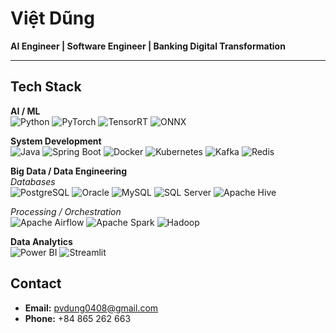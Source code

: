 # Việt Dũng

**AI Engineer | Software Engineer | Banking Digital Transformation**

---

## Tech Stack


**AI / ML**  
![Python](https://img.shields.io/badge/-Python-blue?logo=python) ![PyTorch](https://img.shields.io/badge/-PyTorch-orange?logo=pytorch) ![TensorRT](https://img.shields.io/badge/-TensorRT-green?logo=nvidia) ![ONNX](https://img.shields.io/badge/-ONNX-blue?logo=onnx)


**System Development**  
![Java](https://img.shields.io/badge/-Java-red?logo=openjdk) ![Spring Boot](https://img.shields.io/badge/-Spring%20Boot-brightgreen?logo=springboot) ![Docker](https://img.shields.io/badge/-Docker-blue?logo=docker) ![Kubernetes](https://img.shields.io/badge/-Kubernetes-blue?logo=kubernetes) ![Kafka](https://img.shields.io/badge/-Apache%20Kafka-black?logo=apachekafka) ![Redis](https://img.shields.io/badge/-Redis-red?logo=redis)  


**Big Data / Data Engineering**  
*Databases*  
![PostgreSQL](https://img.shields.io/badge/-PostgreSQL-blue?logo=postgresql) ![Oracle](https://img.shields.io/badge/-Oracle-red?logo=oracle) ![MySQL](https://img.shields.io/badge/-MySQL-blue?logo=mysql) ![SQL Server](https://img.shields.io/badge/-SQL%20Server-lightgrey?logo=microsoftsqlserver) ![Apache Hive](https://img.shields.io/badge/-Hive-yellow?logo=apachehive) 

*Processing / Orchestration*  
![Apache Airflow](https://img.shields.io/badge/-Airflow-lightgrey?logo=apacheairflow) ![Apache Spark](https://img.shields.io/badge/-Spark-orange?logo=apachespark) ![Hadoop](https://img.shields.io/badge/-Hadoop-yellow?logo=apachehadoop)

 
**Data Analytics**  
![Power BI](https://img.shields.io/badge/-Power%20BI-yellow?logo=powerbi) ![Streamlit](https://img.shields.io/badge/-Streamlit-red?logo=streamlit)  


## Contact

- **Email:** pvdung0408@gmail.com  
- **Phone:** +84 865 262 663
